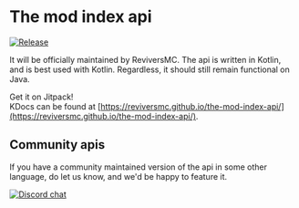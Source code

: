# The mod index api

[![Release](https://jitpack.io/v/reviversmc/the-mod-index-api.svg?label=Release)](https://jitpack.io/#reviversmc/the-mod-index-api)

It will be officially maintained by ReviversMC. 
The api is written in Kotlin, and is best used with Kotlin. Regardless, it should still remain functional on Java.

Get it on Jitpack!  
KDocs can be found at [https://reviversmc.github.io/the-mod-index-api/](https://reviversmc.github.io/the-mod-index-api/).
## Community apis
If you have a community maintained version of the api in some other language, do let us know, and we'd be happy to feature it.

[![Discord chat](https://img.shields.io/badge/chat%20on-discord-7289DA?logo=discord&logoColor=white)](https://discord.gg/6bTGYFppfz)

